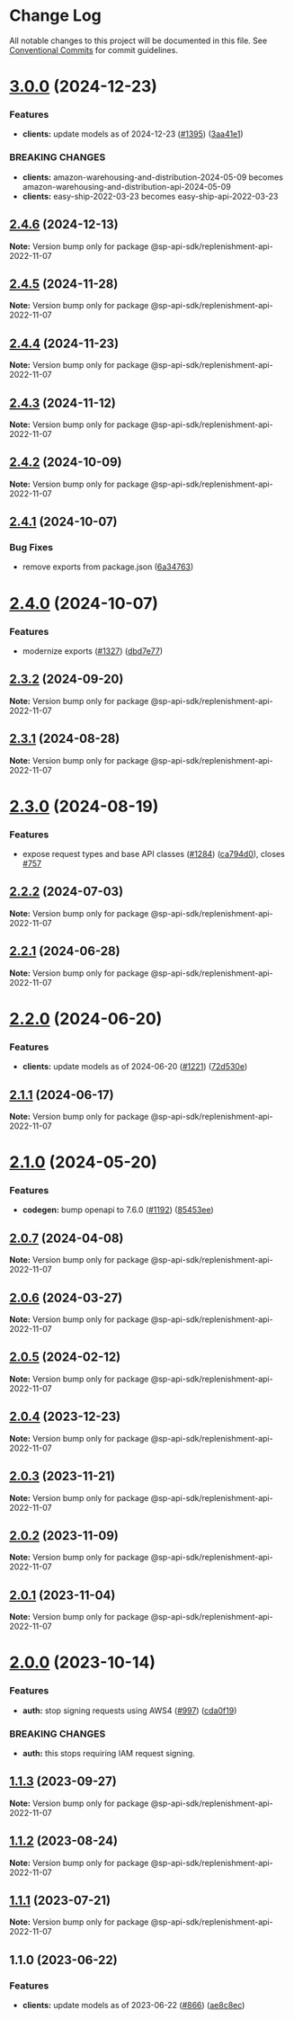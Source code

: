 # Change Log

All notable changes to this project will be documented in this file.
See [Conventional Commits](https://conventionalcommits.org) for commit guidelines.

# [3.0.0](https://github.com/bizon/selling-partner-api-sdk/compare/@sp-api-sdk/replenishment-api-2022-11-07@2.4.6...@sp-api-sdk/replenishment-api-2022-11-07@3.0.0) (2024-12-23)

### Features

* **clients:** update models as of 2024-12-23 ([#1395](https://github.com/bizon/selling-partner-api-sdk/issues/1395)) ([3aa41e1](https://github.com/bizon/selling-partner-api-sdk/commit/3aa41e1a3dd9e7dd568f3ca5fa6de63c3f1b1ba1))

### BREAKING CHANGES

* **clients:** amazon-warehousing-and-distribution-2024-05-09 becomes amazon-warehousing-and-distribution-api-2024-05-09
* **clients:** easy-ship-2022-03-23 becomes easy-ship-api-2022-03-23

## [2.4.6](https://github.com/bizon/selling-partner-api-sdk/compare/@sp-api-sdk/replenishment-api-2022-11-07@2.4.5...@sp-api-sdk/replenishment-api-2022-11-07@2.4.6) (2024-12-13)

**Note:** Version bump only for package @sp-api-sdk/replenishment-api-2022-11-07

## [2.4.5](https://github.com/bizon/selling-partner-api-sdk/compare/@sp-api-sdk/replenishment-api-2022-11-07@2.4.4...@sp-api-sdk/replenishment-api-2022-11-07@2.4.5) (2024-11-28)

**Note:** Version bump only for package @sp-api-sdk/replenishment-api-2022-11-07

## [2.4.4](https://github.com/bizon/selling-partner-api-sdk/compare/@sp-api-sdk/replenishment-api-2022-11-07@2.4.3...@sp-api-sdk/replenishment-api-2022-11-07@2.4.4) (2024-11-23)

**Note:** Version bump only for package @sp-api-sdk/replenishment-api-2022-11-07

## [2.4.3](https://github.com/bizon/selling-partner-api-sdk/compare/@sp-api-sdk/replenishment-api-2022-11-07@2.4.2...@sp-api-sdk/replenishment-api-2022-11-07@2.4.3) (2024-11-12)

**Note:** Version bump only for package @sp-api-sdk/replenishment-api-2022-11-07

## [2.4.2](https://github.com/bizon/selling-partner-api-sdk/compare/@sp-api-sdk/replenishment-api-2022-11-07@2.4.1...@sp-api-sdk/replenishment-api-2022-11-07@2.4.2) (2024-10-09)

**Note:** Version bump only for package @sp-api-sdk/replenishment-api-2022-11-07

## [2.4.1](https://github.com/bizon/selling-partner-api-sdk/compare/@sp-api-sdk/replenishment-api-2022-11-07@2.4.0...@sp-api-sdk/replenishment-api-2022-11-07@2.4.1) (2024-10-07)

### Bug Fixes

* remove exports from package.json ([6a34763](https://github.com/bizon/selling-partner-api-sdk/commit/6a347634f8089f511a393ad481a93796431e8947))

# [2.4.0](https://github.com/bizon/selling-partner-api-sdk/compare/@sp-api-sdk/replenishment-api-2022-11-07@2.3.2...@sp-api-sdk/replenishment-api-2022-11-07@2.4.0) (2024-10-07)

### Features

* modernize exports ([#1327](https://github.com/bizon/selling-partner-api-sdk/issues/1327)) ([dbd7e77](https://github.com/bizon/selling-partner-api-sdk/commit/dbd7e77ebe5d64131a46671df332fdf66f8b0e0c))

## [2.3.2](https://github.com/bizon/selling-partner-api-sdk/compare/@sp-api-sdk/replenishment-api-2022-11-07@2.3.1...@sp-api-sdk/replenishment-api-2022-11-07@2.3.2) (2024-09-20)

**Note:** Version bump only for package @sp-api-sdk/replenishment-api-2022-11-07

## [2.3.1](https://github.com/bizon/selling-partner-api-sdk/compare/@sp-api-sdk/replenishment-api-2022-11-07@2.3.0...@sp-api-sdk/replenishment-api-2022-11-07@2.3.1) (2024-08-28)

**Note:** Version bump only for package @sp-api-sdk/replenishment-api-2022-11-07

# [2.3.0](https://github.com/bizon/selling-partner-api-sdk/compare/@sp-api-sdk/replenishment-api-2022-11-07@2.2.2...@sp-api-sdk/replenishment-api-2022-11-07@2.3.0) (2024-08-19)

### Features

* expose request types and base API classes ([#1284](https://github.com/bizon/selling-partner-api-sdk/issues/1284)) ([ca794d0](https://github.com/bizon/selling-partner-api-sdk/commit/ca794d023bcb7b0177de0fdae93ae1aaa7ac3670)), closes [#757](https://github.com/bizon/selling-partner-api-sdk/issues/757)

## [2.2.2](https://github.com/bizon/selling-partner-api-sdk/compare/@sp-api-sdk/replenishment-api-2022-11-07@2.2.1...@sp-api-sdk/replenishment-api-2022-11-07@2.2.2) (2024-07-03)

**Note:** Version bump only for package @sp-api-sdk/replenishment-api-2022-11-07

## [2.2.1](https://github.com/bizon/selling-partner-api-sdk/compare/@sp-api-sdk/replenishment-api-2022-11-07@2.2.0...@sp-api-sdk/replenishment-api-2022-11-07@2.2.1) (2024-06-28)

**Note:** Version bump only for package @sp-api-sdk/replenishment-api-2022-11-07

# [2.2.0](https://github.com/bizon/selling-partner-api-sdk/compare/@sp-api-sdk/replenishment-api-2022-11-07@2.1.1...@sp-api-sdk/replenishment-api-2022-11-07@2.2.0) (2024-06-20)

### Features

* **clients:** update models as of 2024-06-20 ([#1221](https://github.com/bizon/selling-partner-api-sdk/issues/1221)) ([72d530e](https://github.com/bizon/selling-partner-api-sdk/commit/72d530e12c34c8230682ad8a3c0ebc128e7f10ca))

## [2.1.1](https://github.com/bizon/selling-partner-api-sdk/compare/@sp-api-sdk/replenishment-api-2022-11-07@2.1.0...@sp-api-sdk/replenishment-api-2022-11-07@2.1.1) (2024-06-17)

**Note:** Version bump only for package @sp-api-sdk/replenishment-api-2022-11-07

# [2.1.0](https://github.com/bizon/selling-partner-api-sdk/compare/@sp-api-sdk/replenishment-api-2022-11-07@2.0.7...@sp-api-sdk/replenishment-api-2022-11-07@2.1.0) (2024-05-20)

### Features

* **codegen:** bump openapi to 7.6.0 ([#1192](https://github.com/bizon/selling-partner-api-sdk/issues/1192)) ([85453ee](https://github.com/bizon/selling-partner-api-sdk/commit/85453ee82ef861547ddc34254a28a59aac6ccc96))

## [2.0.7](https://github.com/bizon/selling-partner-api-sdk/compare/@sp-api-sdk/replenishment-api-2022-11-07@2.0.6...@sp-api-sdk/replenishment-api-2022-11-07@2.0.7) (2024-04-08)

**Note:** Version bump only for package @sp-api-sdk/replenishment-api-2022-11-07

## [2.0.6](https://github.com/bizon/selling-partner-api-sdk/compare/@sp-api-sdk/replenishment-api-2022-11-07@2.0.5...@sp-api-sdk/replenishment-api-2022-11-07@2.0.6) (2024-03-27)

**Note:** Version bump only for package @sp-api-sdk/replenishment-api-2022-11-07

## [2.0.5](https://github.com/bizon/selling-partner-api-sdk/compare/@sp-api-sdk/replenishment-api-2022-11-07@2.0.4...@sp-api-sdk/replenishment-api-2022-11-07@2.0.5) (2024-02-12)

**Note:** Version bump only for package @sp-api-sdk/replenishment-api-2022-11-07

## [2.0.4](https://github.com/bizon/selling-partner-api-sdk/compare/@sp-api-sdk/replenishment-api-2022-11-07@2.0.3...@sp-api-sdk/replenishment-api-2022-11-07@2.0.4) (2023-12-23)

**Note:** Version bump only for package @sp-api-sdk/replenishment-api-2022-11-07

## [2.0.3](https://github.com/bizon/selling-partner-api-sdk/compare/@sp-api-sdk/replenishment-api-2022-11-07@2.0.2...@sp-api-sdk/replenishment-api-2022-11-07@2.0.3) (2023-11-21)

**Note:** Version bump only for package @sp-api-sdk/replenishment-api-2022-11-07

## [2.0.2](https://github.com/bizon/selling-partner-api-sdk/compare/@sp-api-sdk/replenishment-api-2022-11-07@2.0.1...@sp-api-sdk/replenishment-api-2022-11-07@2.0.2) (2023-11-09)

**Note:** Version bump only for package @sp-api-sdk/replenishment-api-2022-11-07

## [2.0.1](https://github.com/bizon/selling-partner-api-sdk/compare/@sp-api-sdk/replenishment-api-2022-11-07@2.0.0...@sp-api-sdk/replenishment-api-2022-11-07@2.0.1) (2023-11-04)

**Note:** Version bump only for package @sp-api-sdk/replenishment-api-2022-11-07

# [2.0.0](https://github.com/bizon/selling-partner-api-sdk/compare/@sp-api-sdk/replenishment-api-2022-11-07@1.1.3...@sp-api-sdk/replenishment-api-2022-11-07@2.0.0) (2023-10-14)

### Features

* **auth:** stop signing requests using AWS4 ([#997](https://github.com/bizon/selling-partner-api-sdk/issues/997)) ([cda0f19](https://github.com/bizon/selling-partner-api-sdk/commit/cda0f190959b6e5b124446696f3efdcc7cfbadfe))

### BREAKING CHANGES

* **auth:** this stops requiring IAM request signing.

## [1.1.3](https://github.com/bizon/selling-partner-api-sdk/compare/@sp-api-sdk/replenishment-api-2022-11-07@1.1.2...@sp-api-sdk/replenishment-api-2022-11-07@1.1.3) (2023-09-27)

**Note:** Version bump only for package @sp-api-sdk/replenishment-api-2022-11-07

## [1.1.2](https://github.com/bizon/selling-partner-api-sdk/compare/@sp-api-sdk/replenishment-api-2022-11-07@1.1.1...@sp-api-sdk/replenishment-api-2022-11-07@1.1.2) (2023-08-24)

**Note:** Version bump only for package @sp-api-sdk/replenishment-api-2022-11-07

## [1.1.1](https://github.com/bizon/selling-partner-api-sdk/compare/@sp-api-sdk/replenishment-api-2022-11-07@1.1.0...@sp-api-sdk/replenishment-api-2022-11-07@1.1.1) (2023-07-21)

**Note:** Version bump only for package @sp-api-sdk/replenishment-api-2022-11-07

## 1.1.0 (2023-06-22)

### Features

* **clients:** update models as of 2023-06-22 ([#866](https://github.com/bizon/selling-partner-api-sdk/issues/866)) ([ae8c8ec](https://github.com/bizon/selling-partner-api-sdk/commit/ae8c8ecd48e9a745a761076dd578a921c00a94d4))
